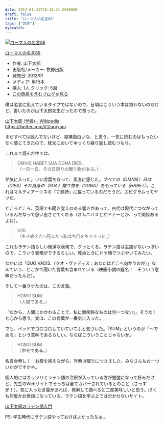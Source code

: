 ```yaml
---
date: 2012-01-31T20:43:21.0000000
draft: false
title: "ローマ人の名言88"
tags: ["読書"]
eyecatch: 
---
```

<p><div class="hatena-asin-detail"><a href="http://www.amazon.co.jp/exec/obidos/ASIN/4895001520/bestylesnet-22/"><img src="http://ecx.images-amazon.com/images/I/417-3T9stxL._SL160_.jpg" class="hatena-asin-detail-image" alt="ローマ人の名言88" title="ローマ人の名言88"></a><div class="hatena-asin-detail-info"><p class="hatena-asin-detail-title"><a href="http://www.amazon.co.jp/exec/obidos/ASIN/4895001520/bestylesnet-22/">ローマ人の名言88</a></p><ul><li><span class="hatena-asin-detail-label">作者:</span> 山下太郎</li><li><span class="hatena-asin-detail-label">出版社/メーカー:</span> 牧野出版</li><li><span class="hatena-asin-detail-label">発売日:</span> 2012/01</li><li><span class="hatena-asin-detail-label">メディア:</span> 単行本</li><li><span class="hatena-asin-detail-label">購入</span>: 1人 <span class="hatena-asin-detail-label">クリック</span>: 5回</li><li><a href="http://d.hatena.ne.jp/asin/4895001520/bestylesnet-22" target="_blank">この商品を含むブログを見る</a></li></ul></div><div class="hatena-asin-detail-foot"></div></div></p><p>僕は名言に飢えているタイプではないので、日頃はこういう本は買わないのだけど、書いたのが山下太郎先生だったので買った。</p><p><a href="http://ja.wikipedia.org/wiki/%E5%B1%B1%E4%B8%8B%E5%A4%AA%E9%83%8E_(%E5%AD%A6%E8%80%85)">&#x5C71;&#x4E0B;&#x592A;&#x90CE; (&#x5B66;&#x8005;) - Wikipedia</a><br />
<a href="https://twitter.com/#!/taroyam">https://twitter.com/#!/taroyam</a></p><p>まだすべては読んでないけど、結構面白いな、と思う。一気に読むのはもったいなく感じてきたので、枕元においてゆっくり繰り返し読むつもり。</p><p>これまで読んだ中では、</p>

<blockquote>
<p>OMNIS HABET SUA DONA DIES.<br />
（一日一日、その日限りの贈り物がある。）</p>

</blockquote>
<p>が気に入った。いい言葉だなって、素直に感じた。<i>すべての（OMNIS）日は（DIES）それ自身の（SUA）贈り物を（DONA）をもっている（HABET）。</i>これはマルティアーリスの『寸鉄詩』に載っているのだそうだ。エピグラムってヤツだ。</p><p>ところどころ、英語でも聞き覚えのある響きがあって、古代は現代につながっているんだなって思い出させてくれる（オムニバスとかドナーとか、って関係あるよね）。</p>

<blockquote>
<p>VIXI.<br />
（生き終えた≒死んだ≒私は今日を生ききった。）</p>

</blockquote>
<p>これもラテン語らしい簡潔な表現で、グッとくる。ラテン語は主語がないっぽいので、こういう表現ができるらしい。死ぬときにドヤ顔でつぶやいてみたい。</p><p>なかには「QUO VADIS.（クオ・ヴァディス：あなたはどこへ向かうのか）」なんていう、どこかで聞いた言葉も含まれている（<del>映画</del>小説の題名！　そういう意味だったんだ）。</p><p>そして一番ウケたのは、この言葉。</p>

<blockquote>
<p>HOMO SUM.<br />
（人間である。）</p>

</blockquote>
<p>「だから、人間にかかわることで、私に無関係なものは何一つない」。そうだ！　と心から思う。実は、この言葉が一番気に入った。</p><p>でも、ベッドでゴロゴロしていていてふと気づいた。「SUM」というのが「～である」という意味であるらしい。ならばこういうことじゃないか。</p>

<blockquote>
<p>HOMO SUM.<br />
（<b>ホモである</b>。）</p>

</blockquote>
<p>名言台無し！　お腹を抱えながら、昨晩は眠りにつきました。みなさんもお一ついかがですかネ。</p><p>個人的にはガッツリとラテン語の注釈が入っている方が勉強になって好みだけど、先生のWebサイトでそっちは全てカバーされているとのこと（さっすが！）。気に入った言葉があれば、検索して調べると二度美味しいと思う。ぼくも何度かお世話になっている、ラテン語を学ぶ上では欠かせないサイト。</p><p><a href="http://www.kitashirakawa.jp/taro/">&#x5C71;&#x4E0B;&#x592A;&#x90CE;&#x306E;&#x30E9;&#x30C6;&#x30F3;&#x8A9E;&#x5165;&#x9580;</a></p><p>PS: 学生時代にラテン語やっておけばよかったなぁ...</p>
